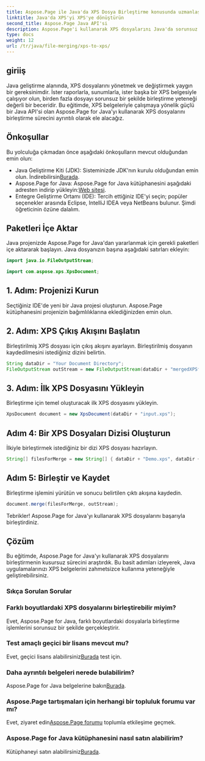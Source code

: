 ```yaml
---
title: Aspose.Page ile Java'da XPS Dosya Birleştirme konusunda uzmanlaşmak
linktitle: Java'da XPS'yi XPS'ye dönüştürün
second_title: Aspose.Page Java API'si
description: Aspose.Page'i kullanarak XPS dosyalarını Java'da sorunsuz bir şekilde nasıl birleştireceğinizi öğrenin. Verimli belge işleme için adım adım kılavuzumuzu izleyin. Java geliştirme becerilerinizi şimdi artırın!
type: docs
weight: 12
url: /tr/java/file-merging/xps-to-xps/
---
```

## giriiş
Java geliştirme alanında, XPS dosyalarını yönetmek ve değiştirmek yaygın bir gereksinimdir. İster raporlarla, sunumlarla, ister başka bir XPS belgesiyle çalışıyor olun, birden fazla dosyayı sorunsuz bir şekilde birleştirme yeteneği değerli bir beceridir. Bu eğitimde, XPS belgeleriyle çalışmaya yönelik güçlü bir Java API'si olan Aspose.Page for Java'yı kullanarak XPS dosyalarını birleştirme sürecini ayrıntılı olarak ele alacağız.
## Önkoşullar
Bu yolculuğa çıkmadan önce aşağıdaki önkoşulların mevcut olduğundan emin olun:
-  Java Geliştirme Kiti (JDK): Sisteminizde JDK'nın kurulu olduğundan emin olun. İndirebilirsin[Burada](https://www.oracle.com/java/technologies/javase-downloads.html).
-  Aspose.Page for Java: Aspose.Page for Java kütüphanesini aşağıdaki adresten indirip yükleyin:[Web sitesi](https://purchase.aspose.com/buy). 
- Entegre Geliştirme Ortamı (IDE): Tercih ettiğiniz IDE'yi seçin; popüler seçenekler arasında Eclipse, IntelliJ IDEA veya NetBeans bulunur.
Şimdi öğreticinin özüne dalalım.
## Paketleri İçe Aktar
Java projenizde Aspose.Page for Java'dan yararlanmak için gerekli paketleri içe aktararak başlayın. Java dosyanızın başına aşağıdaki satırları ekleyin:
```java
import java.io.FileOutputStream;

import com.aspose.xps.XpsDocument;
```
## 1. Adım: Projenizi Kurun
Seçtiğiniz IDE'de yeni bir Java projesi oluşturun. Aspose.Page kütüphanesini projenizin bağımlılıklarına eklediğinizden emin olun.
## 2. Adım: XPS Çıkış Akışını Başlatın
Birleştirilmiş XPS dosyası için çıkış akışını ayarlayın. Birleştirilmiş dosyanın kaydedilmesini istediğiniz dizini belirtin.
```java
String dataDir = "Your Document Directory";
FileOutputStream outStream = new FileOutputStream(dataDir + "mergedXPSfiles.xps");
```
## 3. Adım: İlk XPS Dosyasını Yükleyin
Birleştirme için temel oluşturacak ilk XPS dosyasını yükleyin.
```java
XpsDocument document = new XpsDocument(dataDir + "input.xps");
```
## Adım 4: Bir XPS Dosyaları Dizisi Oluşturun
İlkiyle birleştirmek istediğiniz bir dizi XPS dosyası hazırlayın.
```java
String[] filesForMerge = new String[] { dataDir + "Demo.xps", dataDir + "sample.xps" };
```
## Adım 5: Birleştir ve Kaydet
Birleştirme işlemini yürütün ve sonucu belirtilen çıktı akışına kaydedin.
```java
document.merge(filesForMerge, outStream);
```
Tebrikler! Aspose.Page for Java'yı kullanarak XPS dosyalarını başarıyla birleştirdiniz.
## Çözüm
Bu eğitimde, Aspose.Page for Java'yı kullanarak XPS dosyalarını birleştirmenin kusursuz sürecini araştırdık. Bu basit adımları izleyerek, Java uygulamalarınızı XPS belgelerini zahmetsizce kullanma yeteneğiyle geliştirebilirsiniz.
### Sıkça Sorulan Sorular
### Farklı boyutlardaki XPS dosyalarını birleştirebilir miyim?
Evet, Aspose.Page for Java, farklı boyutlardaki dosyalarla birleştirme işlemlerini sorunsuz bir şekilde gerçekleştirir.
### Test amaçlı geçici bir lisans mevcut mu?
 Evet, geçici lisans alabilirsiniz[Burada](https://purchase.aspose.com/temporary-license/) test için.
### Daha ayrıntılı belgeleri nerede bulabilirim?
 Aspose.Page for Java belgelerine bakın[Burada](https://reference.aspose.com/page/java/).
### Aspose.Page tartışmaları için herhangi bir topluluk forumu var mı?
 Evet, ziyaret edin[Aspose.Page forumu](https://forum.aspose.com/c/page/39) toplumla etkileşime geçmek.
### Aspose.Page for Java kütüphanesini nasıl satın alabilirim?
 Kütüphaneyi satın alabilirsiniz[Burada](https://purchase.aspose.com/buy).